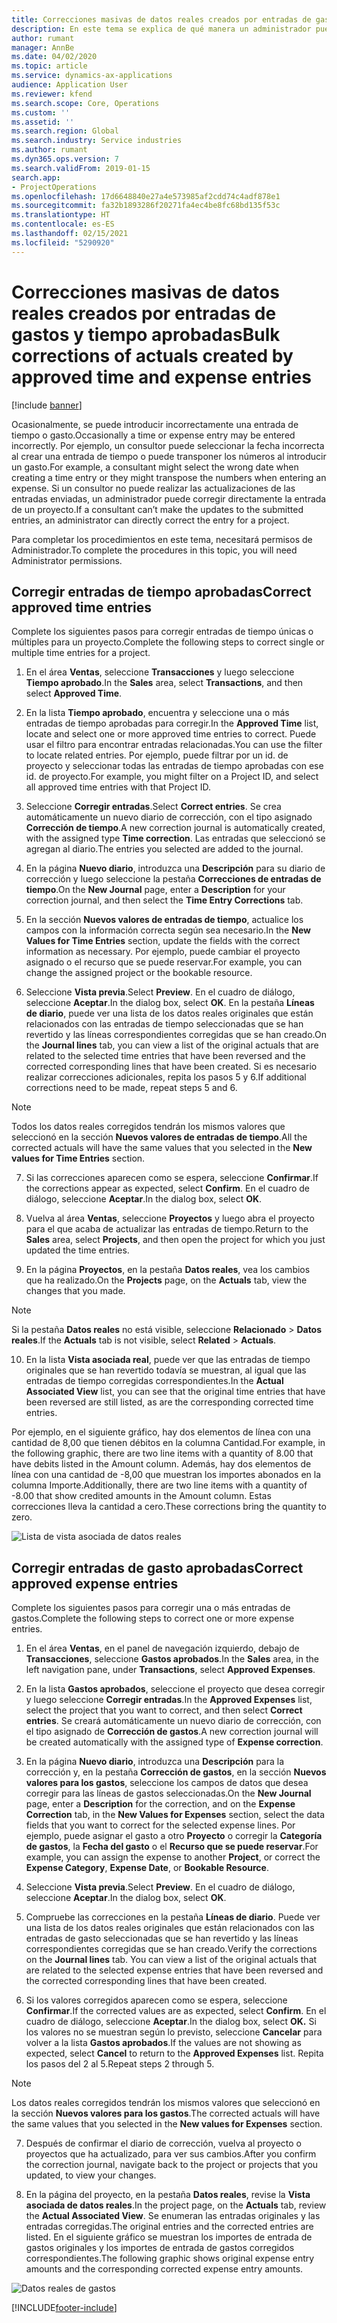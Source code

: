 ```yaml
---
title: Correcciones masivas de datos reales creados por entradas de gastos y tiempo aprobadas
description: En este tema se explica de qué manera un administrador puede hacer correcciones únicas o masivas a entradas de tiempo o gastos previamente aprobadas si la facturación no está completa.
author: rumant
manager: AnnBe
ms.date: 04/02/2020
ms.topic: article
ms.service: dynamics-ax-applications
audience: Application User
ms.reviewer: kfend
ms.search.scope: Core, Operations
ms.custom: ''
ms.assetid: ''
ms.search.region: Global
ms.search.industry: Service industries
ms.author: rumant
ms.dyn365.ops.version: 7
ms.search.validFrom: 2019-01-15
search.app:
- ProjectOperations
ms.openlocfilehash: 17d6648840e27a4e573985af2cdd74c4adf878e1
ms.sourcegitcommit: fa32b1893286f20271fa4ec4be8fc68bd135f53c
ms.translationtype: HT
ms.contentlocale: es-ES
ms.lasthandoff: 02/15/2021
ms.locfileid: "5290920"
---
```

# <a name="bulk-corrections-of-actuals-created-by-approved-time-and-expense-entries"></a><span data-ttu-id="8c177-103">Correcciones masivas de datos reales creados por entradas de gastos y tiempo aprobadas</span><span class="sxs-lookup"><span data-stu-id="8c177-103">Bulk corrections of actuals created by approved time and expense entries</span></span>

[!include [banner](../includes/psa-now-project-operations.md)]

<span data-ttu-id="8c177-104">Ocasionalmente, se puede introducir incorrectamente una entrada de tiempo o gasto.</span><span class="sxs-lookup"><span data-stu-id="8c177-104">Occasionally a time or expense entry may be entered incorrectly.</span></span> <span data-ttu-id="8c177-105">Por ejemplo, un consultor puede seleccionar la fecha incorrecta al crear una entrada de tiempo o puede transponer los números al introducir un gasto.</span><span class="sxs-lookup"><span data-stu-id="8c177-105">For example, a consultant might select the wrong date when creating a time entry or they might transpose the numbers when entering an expense.</span></span> <span data-ttu-id="8c177-106">Si un consultor no puede realizar las actualizaciones de las entradas enviadas, un administrador puede corregir directamente la entrada de un proyecto.</span><span class="sxs-lookup"><span data-stu-id="8c177-106">If a consultant can’t make the updates to the submitted entries, an administrator can directly correct the entry for a project.</span></span>

<span data-ttu-id="8c177-107">Para completar los procedimientos en este tema, necesitará permisos de Administrador.</span><span class="sxs-lookup"><span data-stu-id="8c177-107">To complete the procedures in this topic, you will need Administrator permissions.</span></span>

## <a name="correct-approved-time-entries"></a><span data-ttu-id="8c177-108">Corregir entradas de tiempo aprobadas</span><span class="sxs-lookup"><span data-stu-id="8c177-108">Correct approved time entries</span></span>     

<span data-ttu-id="8c177-109">Complete los siguientes pasos para corregir entradas de tiempo únicas o múltiples para un proyecto.</span><span class="sxs-lookup"><span data-stu-id="8c177-109">Complete the following steps to correct single or multiple time entries for a project.</span></span>

1. <span data-ttu-id="8c177-110">En el área **Ventas**, seleccione **Transacciones** y luego seleccione **Tiempo aprobado**.</span><span class="sxs-lookup"><span data-stu-id="8c177-110">In the **Sales** area, select **Transactions**, and then select **Approved Time**.</span></span> 

2. <span data-ttu-id="8c177-111">En la lista **Tiempo aprobado**, encuentra y seleccione una o más entradas de tiempo aprobadas para corregir.</span><span class="sxs-lookup"><span data-stu-id="8c177-111">In the **Approved Time** list, locate and select one or more approved time entries to correct.</span></span> <span data-ttu-id="8c177-112">Puede usar el filtro para encontrar entradas relacionadas.</span><span class="sxs-lookup"><span data-stu-id="8c177-112">You can use the filter to locate related entries.</span></span> <span data-ttu-id="8c177-113">Por ejemplo, puede filtrar por un id. de proyecto y seleccionar todas las entradas de tiempo aprobadas con ese id. de proyecto.</span><span class="sxs-lookup"><span data-stu-id="8c177-113">For example, you might filter on a Project ID, and select all approved time entries with that Project ID.</span></span>

3. <span data-ttu-id="8c177-114">Seleccione **Corregir entradas**.</span><span class="sxs-lookup"><span data-stu-id="8c177-114">Select **Correct entries**.</span></span> <span data-ttu-id="8c177-115">Se crea automáticamente un nuevo diario de corrección, con el tipo asignado **Corrección de tiempo**.</span><span class="sxs-lookup"><span data-stu-id="8c177-115">A new correction journal is automatically created, with the assigned type **Time correction**.</span></span> <span data-ttu-id="8c177-116">Las entradas que seleccionó se agregan al diario.</span><span class="sxs-lookup"><span data-stu-id="8c177-116">The entries you selected are added to the journal.</span></span> 

4. <span data-ttu-id="8c177-117">En la página **Nuevo diario**, introduzca una **Descripción** para su diario de corrección y luego seleccione la pestaña **Correcciones de entradas de tiempo**.</span><span class="sxs-lookup"><span data-stu-id="8c177-117">On the **New Journal** page, enter a **Description** for your correction journal, and then select the **Time Entry Corrections** tab.</span></span>  
5. <span data-ttu-id="8c177-118">En la sección **Nuevos valores de entradas de tiempo**, actualice los campos con la información correcta según sea necesario.</span><span class="sxs-lookup"><span data-stu-id="8c177-118">In the **New Values for Time Entries** section, update the fields with the correct information as necessary.</span></span> <span data-ttu-id="8c177-119">Por ejemplo, puede cambiar el proyecto asignado o el recurso que se puede reservar.</span><span class="sxs-lookup"><span data-stu-id="8c177-119">For example, you can change the assigned project or the bookable resource.</span></span>

6. <span data-ttu-id="8c177-120">Seleccione **Vista previa**.</span><span class="sxs-lookup"><span data-stu-id="8c177-120">Select **Preview**.</span></span> <span data-ttu-id="8c177-121">En el cuadro de diálogo, seleccione **Aceptar**.</span><span class="sxs-lookup"><span data-stu-id="8c177-121">In the dialog box, select **OK**.</span></span> <span data-ttu-id="8c177-122">En la pestaña **Líneas de diario**, puede ver una lista de los datos reales originales que están relacionados con las entradas de tiempo seleccionadas que se han revertido y las líneas correspondientes corregidas que se han creado.</span><span class="sxs-lookup"><span data-stu-id="8c177-122">On the **Journal lines** tab, you can view a list of the original actuals that are related to the selected time entries that have been reversed and the corrected corresponding lines that have been created.</span></span> <span data-ttu-id="8c177-123">Si es necesario realizar correcciones adicionales, repita los pasos 5 y 6.</span><span class="sxs-lookup"><span data-stu-id="8c177-123">If additional corrections need to be made, repeat steps 5 and 6.</span></span> 

> [!NOTE]
> <span data-ttu-id="8c177-124">Todos los datos reales corregidos tendrán los mismos valores que seleccionó en la sección **Nuevos valores de entradas de tiempo**.</span><span class="sxs-lookup"><span data-stu-id="8c177-124">All the corrected actuals will have the same values that you selected in the **New values for Time Entries** section.</span></span>

7. <span data-ttu-id="8c177-125">Si las correcciones aparecen como se espera, seleccione **Confirmar**.</span><span class="sxs-lookup"><span data-stu-id="8c177-125">If the corrections appear as expected, select **Confirm**.</span></span> <span data-ttu-id="8c177-126">En el cuadro de diálogo, seleccione **Aceptar**.</span><span class="sxs-lookup"><span data-stu-id="8c177-126">In the dialog box, select **OK**.</span></span>

8. <span data-ttu-id="8c177-127">Vuelva al área **Ventas**, seleccione **Proyectos** y luego abra el proyecto para el que acaba de actualizar las entradas de tiempo.</span><span class="sxs-lookup"><span data-stu-id="8c177-127">Return to the **Sales** area, select **Projects**, and then open the project for which you just updated the time entries.</span></span> 

9. <span data-ttu-id="8c177-128">En la página **Proyectos**, en la pestaña **Datos reales**, vea los cambios que ha realizado.</span><span class="sxs-lookup"><span data-stu-id="8c177-128">On the **Projects** page, on the **Actuals** tab, view the changes that you made.</span></span> 

> [!NOTE]
> <span data-ttu-id="8c177-129">Si la pestaña **Datos reales** no está visible, seleccione **Relacionado** > **Datos reales**.</span><span class="sxs-lookup"><span data-stu-id="8c177-129">If the **Actuals** tab is not visible, select **Related** > **Actuals**.</span></span>  

10. <span data-ttu-id="8c177-130">En la lista **Vista asociada real**, puede ver que las entradas de tiempo originales que se han revertido todavía se muestran, al igual que las entradas de tiempo corregidas correspondientes.</span><span class="sxs-lookup"><span data-stu-id="8c177-130">In the **Actual Associated View** list, you can see that the original time entries that have been reversed are still listed, as are the corresponding corrected time entries.</span></span> 

<span data-ttu-id="8c177-131">Por ejemplo, en el siguiente gráfico, hay dos elementos de línea con una cantidad de 8,00 que tienen débitos en la columna Cantidad.</span><span class="sxs-lookup"><span data-stu-id="8c177-131">For example, in the following graphic, there are two line items with a quantity of 8.00 that have debits listed in the Amount column.</span></span> <span data-ttu-id="8c177-132">Además, hay dos elementos de línea con una cantidad de -8,00 que muestran los importes abonados en la columna Importe.</span><span class="sxs-lookup"><span data-stu-id="8c177-132">Additionally, there are two line items with a quantity of -8.00 that show credited amounts in the Amount column.</span></span> <span data-ttu-id="8c177-133">Estas correcciones lleva la cantidad a cero.</span><span class="sxs-lookup"><span data-stu-id="8c177-133">These corrections bring the quantity to zero.</span></span>

![Lista de vista asociada de datos reales](https://github.com/MicrosoftDocs/dynamics-365-customer-engagement-pr/blob/bulk-corrections-actuals-created-by-approved-time-expense-entries.md/time-actuals.png)
 
## <a name="correct-approved-expense-entries"></a><span data-ttu-id="8c177-135">Corregir entradas de gasto aprobadas</span><span class="sxs-lookup"><span data-stu-id="8c177-135">Correct approved expense entries</span></span>

<span data-ttu-id="8c177-136">Complete los siguientes pasos para corregir una o más entradas de gastos.</span><span class="sxs-lookup"><span data-stu-id="8c177-136">Complete the following steps to correct one or more expense entries.</span></span> 

1. <span data-ttu-id="8c177-137">En el área **Ventas**, en el panel de navegación izquierdo, debajo de **Transacciones**, seleccione **Gastos aprobados**.</span><span class="sxs-lookup"><span data-stu-id="8c177-137">In the **Sales** area, in the left navigation pane, under **Transactions**, select **Approved Expenses**.</span></span>

2. <span data-ttu-id="8c177-138">En la lista **Gastos aprobados**, seleccione el proyecto que desea corregir y luego seleccione **Corregir entradas**.</span><span class="sxs-lookup"><span data-stu-id="8c177-138">In the **Approved Expenses** list, select the project that you want to correct, and then select **Correct entries**.</span></span> <span data-ttu-id="8c177-139">Se creará automáticamente un nuevo diario de corrección, con el tipo asignado de **Corrección de gastos**.</span><span class="sxs-lookup"><span data-stu-id="8c177-139">A new correction journal will be created automatically with the assigned type of **Expense correction**.</span></span> 

3. <span data-ttu-id="8c177-140">En la página **Nuevo diario**, introduzca una **Descripción** para la corrección y, en la pestaña **Corrección de gastos**, en la sección **Nuevos valores para los gastos**, seleccione los campos de datos que desea corregir para las líneas de gastos seleccionadas.</span><span class="sxs-lookup"><span data-stu-id="8c177-140">On the **New Journal** page, enter a **Description** for the correction, and on the **Expense Correction** tab, in the **New Values for Expenses** section, select the data fields that you want to correct for the selected expense lines.</span></span> <span data-ttu-id="8c177-141">Por ejemplo, puede asignar el gasto a otro **Proyecto** o corregir la **Categoría de gastos**, la **Fecha del gasto** o el **Recurso que se puede reservar**.</span><span class="sxs-lookup"><span data-stu-id="8c177-141">For example, you can assign the expense to another **Project**, or correct the **Expense Category**, **Expense Date**, or **Bookable Resource**.</span></span>

4. <span data-ttu-id="8c177-142">Seleccione **Vista previa**.</span><span class="sxs-lookup"><span data-stu-id="8c177-142">Select **Preview**.</span></span> <span data-ttu-id="8c177-143">En el cuadro de diálogo, seleccione **Aceptar**.</span><span class="sxs-lookup"><span data-stu-id="8c177-143">In the dialog box, select **OK**.</span></span> 

5. <span data-ttu-id="8c177-144">Compruebe las correcciones en la pestaña **Líneas de diario**. Puede ver una lista de los datos reales originales que están relacionados con las entradas de gasto seleccionadas que se han revertido y las líneas correspondientes corregidas que se han creado.</span><span class="sxs-lookup"><span data-stu-id="8c177-144">Verify the corrections on the **Journal lines** tab. You can view a list of the original actuals that are related to the selected expense entries that have been reversed and the corrected corresponding lines that have been created.</span></span>

6. <span data-ttu-id="8c177-145">Si los valores corregidos aparecen como se espera, seleccione **Confirmar**.</span><span class="sxs-lookup"><span data-stu-id="8c177-145">If the corrected values are as expected, select **Confirm**.</span></span> <span data-ttu-id="8c177-146">En el cuadro de diálogo, seleccione **Aceptar**.</span><span class="sxs-lookup"><span data-stu-id="8c177-146">In the dialog box, select **OK.**</span></span> <span data-ttu-id="8c177-147">Si los valores no se muestran según lo previsto, seleccione **Cancelar** para volver a la lista **Gastos aprobados**.</span><span class="sxs-lookup"><span data-stu-id="8c177-147">If the values are not showing as expected, select **Cancel** to return to the **Approved Expenses** list.</span></span> <span data-ttu-id="8c177-148">Repita los pasos del 2 al 5.</span><span class="sxs-lookup"><span data-stu-id="8c177-148">Repeat steps 2 through 5.</span></span> 

> [!NOTE]
> <span data-ttu-id="8c177-149">Los datos reales corregidos tendrán los mismos valores que seleccionó en la sección **Nuevos valores para los gastos**.</span><span class="sxs-lookup"><span data-stu-id="8c177-149">The corrected actuals will have the same values that you selected in the **New values for Expenses** section.</span></span>

7. <span data-ttu-id="8c177-150">Después de confirmar el diario de corrección, vuelva al proyecto o proyectos que ha actualizado, para ver sus cambios.</span><span class="sxs-lookup"><span data-stu-id="8c177-150">After you confirm the correction journal, navigate back to the project or projects that you updated, to view your changes.</span></span>  

8. <span data-ttu-id="8c177-151">En la página del proyecto, en la pestaña **Datos reales**, revise la **Vista asociada de datos reales**.</span><span class="sxs-lookup"><span data-stu-id="8c177-151">In the project page, on the **Actuals** tab, review the **Actual Associated View**.</span></span> <span data-ttu-id="8c177-152">Se enumeran las entradas originales y las entradas corregidas.</span><span class="sxs-lookup"><span data-stu-id="8c177-152">The original entries and the corrected entries are listed.</span></span> <span data-ttu-id="8c177-153">En el siguiente gráfico se muestran los importes de entrada de gastos originales y los importes de entrada de gastos corregidos correspondientes.</span><span class="sxs-lookup"><span data-stu-id="8c177-153">The following graphic shows original expense entry amounts and the corresponding corrected expense entry amounts.</span></span> 

![Datos reales de gastos](https://user-images.githubusercontent.com/60806505/77122219-4cd52900-69fa-11ea-8349-ccd2ffebf640.png)


[!INCLUDE[footer-include](../includes/footer-banner.md)]
